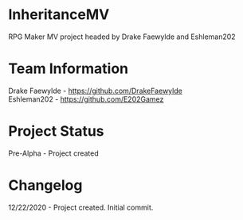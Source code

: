 # InheritanceMV
RPG Maker MV project headed by Drake Faewylde and Eshleman202

# Team Information
Drake Faewylde - https://github.com/DrakeFaewylde  
Eshleman202 - https://github.com/E202Gamez

# Project Status
Pre-Alpha - Project created

# Changelog
12/22/2020 - Project created. Initial commit.
